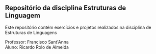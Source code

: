 ## Repositório da disciplina Estruturas de Linguagem

Este repositório contém exercícios e projetos realizados na disciplina de Estruturas de Linguagens

Professor: Francisco Sant'Anna  
Aluno: Ricardo Rolo de Almeida
